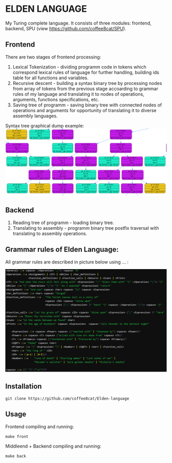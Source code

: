 # ELDEN LANGUAGE

My Turing complete language. It consists of three modules: frontend, backend, SPU (view https://github.com/coffee8cat/SPU).
## Frontend
There are two stages of frontend processing:
 1. Lexical Tokenization - dividing programm code in tokens which correspond lexical rules of language for further handling, building ids table for all functions and variables.
 2. Recursive descent - building a syntax binary tree by processing nodes from array of tokens from the previous stage accoarding to grammar rules of my language and translating it to nodes of operations, arguments, functions specifications, etc.
 3. Saving tree of programm - saving binary tree with connected nodes of operations and arguments for opportunity of translating it to diverse assembly languages.

Syntax tree graphical dump example:
![picture](pictures//syntax_tree_example.png)

## Backend
 1. Reading tree of programm - loading binary tree.
 2. Translating to assembly - programm binary tree postfix traversal with translating to assembly operations.


## Grammar rules of Elden Language:

All grammar rules are described in picture below using ... :

![picture](pictures//Grammar_rules.png)


## Installation
```shell
git clone https://github.com/coffee8cat/Elden-language
```

## Usage

Frontend compiling and running:
```shell
make front
```
Middleend + Backend compiling and running:
```shell
make back
```
